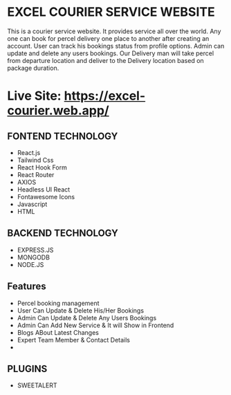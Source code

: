 # EXCEL COURIER SERVICE WEBSITE


This is a courier service website. It provides service all over the world. Any one can book for percel delivery one place to another after creating an account. User can track his bookings status from profile options. Admin can update and delete any users bookings. Our Delivery man will take percel from departure location and deliver to the Delivery location based on package duration.
 
 # Live Site: https://excel-courier.web.app/
 
## FONTEND TECHNOLOGY
- React.js
- Tailwind Css
- React Hook Form
- React Router
- AXIOS
- Headless UI React
- Fontawesome Icons
- Javascript
- HTML

## BACKEND TECHNOLOGY
- EXPRESS.JS
- MONGODB
- NODE.JS
## Features

- Percel booking management
- User Can Update & Delete His/Her Bookings
- Admin Can Update & Delete Any Users Bookings
- Admin Can Add New Service & It will Show in Frontend 
- Blogs ABout Latest Changes
- Expert Team Member & Contact Details
- 

## PLUGINS
- SWEETALERT

